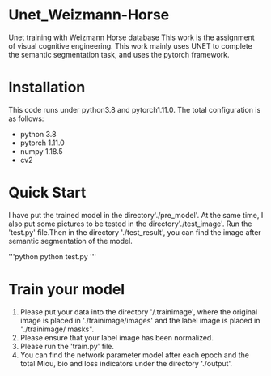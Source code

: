 # Unet_Weizmann-Horse
Unet training with Weizmann Horse database
This work is the assignment of visual cognitive engineering. This work mainly uses UNET to complete the semantic segmentation task, and uses the pytorch framework.

# Installation
This code runs under python3.8 and pytorch1.11.0. The total configuration is as follows:
- python 3.8
- pytorch 1.11.0
- numpy 1.18.5
- cv2

# Quick Start
I have put the trained model in the directory'./pre_model'. At the same time, I also put some pictures to be tested in the directory'./test_image'. Run the 'test.py' file.Then in the directory './test_result', you can find the image after semantic segmentation of the model.

'''python
python test.py
'''

# Train your model
1. Please put your data into the directory '/.trainimage', where the original image is placed in './trainimage/images' and the label image is placed in "./trainimage/ masks".
2. Please ensure that your label image has been normalized.
3. Please run the 'train.py' file. 
4. You can find the network parameter model after each epoch and the total Miou, bio and loss indicators under the directory './output'.

